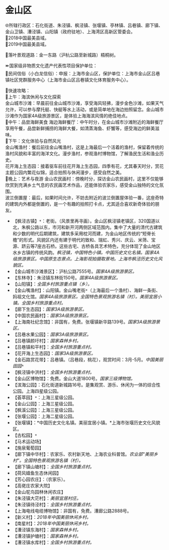 # 金山区  
🌐所辖行政区：石化街道、朱泾镇、枫泾镇、张堰镇、亭林镇、吕巷镇、廊下镇、金山卫镇、漕泾镇、山阳镇（政府驻地）、上海湾区高新区管委会。  
🏅2018中国最美县域。  
🏅2019中国最美县域。  
  
🧭落叶景观道路：金一东路（沪杭公路至新城路）梧桐树。  
  
⏩国家级非物质文化遗产代表性项目保护单位：  
🔸民间信俗（小白龙信俗）：申报：上海市金山区，保护单位：上海市金山区吕巷镇社区党群服务中心（上海市金山区吕巷镇文化体育服务中心）。    
  
🧭快速攻略：       
🔸上午：海滨休闲与文化探索  
金山城市沙滩：早晨前往金山城市沙滩，享受海风轻拂，漫步金色沙滩，如果天气允许，可以参与摩托艇、快艇等水上活动，或是简单地在海边拍照留念。金山城市沙滩作为国家4A级旅游景区，是体验上海海滨风情的绝佳地点。  
🔸中午：品尝海鲜美食
海边海鲜餐厅：中午时分，在金山城市沙滩附近的海鲜餐厅享用午餐，品尝新鲜捕捞的海鲜大餐，如清蒸海鱼、虾蟹等，感受海边的鲜美滋味。  
🔸下午：文化体验与自然风光  
金山嘴渔村：餐后前往金山嘴渔村，这是上海最后一个活着的渔村，保留着传统的渔村风貌和丰富的海洋文化。漫步渔村，参观渔村博物馆，了解渔民生活和渔业历史。  
花开海上生态园：接着驱车前往花开海上生态园，四季有花，尤其春天时分，赏花主题公园内繁花似锦，适合拍照与休闲漫步，感受自然之美。  
🔸晚上：艺术与夜游
金山农民画村：傍晚时分，探访金山农民画村，这里不仅能够欣赏到充满乡土气息的农民画艺术作品，还能体验农家乐，感受金山独特的文化氛围。  
波兰倒置屋：最后，如果时间允许，不妨去附近的波兰倒置屋体验一番，这座奇特的建筑内外都是倒置的，是一个有趣的拍照打卡点，尤其适合喜欢新奇体验的朋友。  
  
* 【枫泾古镇】`*`：老街。（风景里再寻画）。金山区枫泾镇老镇区，320国道以北，朱枫公路以东，市河和新开河两侧区域范围内。集中了大量的清代古建筑和少数的明代后期建筑，建筑多采用枕河而建，为金山地区传统的“短脊长檐”的形式。风貌区内还有建于明代的致和、瑞虹、秀兴、庆云、米筛、宝源、跻云等7座古石桥。这些古宅、古桥各具艺术特色，充分体现了金山地区水乡古镇的传统风韵。*枫泾镇，中国特色小镇。中国历史文化名镇。国家4A级旅游景区。中国原生态景点。上海影视拍摄取景地。上海市枫泾历史文化风貌区。*  
* 【金山城市沙滩景区】：沪杭公路7555号。*国家4A级旅游景区。*  
* 【东林寺】：朱泾镇东林街150号。*国家4A级旅游景区。*  
* 【山阳镇】：*全国乡村旅游重点镇（乡）。*  
* 【金山嘴渔村】：山阳镇。金山嘴老街`*`（上海最后一个渔村）、海鲜一条街、妈祖文化馆。*国家4A级旅游景区。全国特色景观旅游名镇（村）。美丽宜居小镇。全国乡村旅游重点村。*  
* 【廊下生态园】：*国家3A级旅游景区。*  
* 【中国农民画村】：*国家3A级旅游景区。*  
* 【上海南社纪念馆】：非国有，免费。张堰镇新华路139号。*国家3A级旅游景区。*  
* 【吕巷水果公园】：*国家3A级旅游景区。*  
* 【吕巷镇颜圩村】：*国家森林乡村。*  
* 【吕巷镇和平村】：*全国乡村旅游重点村。*  
* 【花开海上生态园】：*国家3A级旅游景区。*  
* 【金石路赏花带】：吕巷镇。（吕巷段，桃花），观赏时间：3月-5月。*中国美丽田园*`*`  
* 【枫泾镇中洪村】：*全国乡村旅游重点村。*  
* 【金山区博物馆】：免费。金山大道1800号。*国家三级博物馆。*  
* 【滨海公园】：石化街道新城路16号。是集观赏、游乐、休闲为一体的综合性公园。上海四星级公园。  
* 【荟萃园】`*`：上海三星级公园。  
* 【金山公园】：上海三星级公园。  
* 【枫溪公园】：上海三星级公园。  
* 【张堰公园】：上海二星级公园。  
* 【张堰镇】：*中国历史文化名镇。美丽宜居小镇。*上海市张堰历史文化风貌区。  
* 【古松园】`*`  
* 【马术运动场】  
* 【施泉葡萄园】  
* 【廊下镇中华村】：农家乐、农村新天地、上海农业科普馆。*农业部“美丽乡村”。全国特色景观旅游名镇（村）。*  
* 【廊下镇山塘村】：*全国乡村旅游重点村。*  
* 【荷风嬉鱼生态休闲园】  
* 【芳心园农庄】：（农家乐）。  
* 【高佬庄农家大院】  
* 【金山鸵鸟园林休闲农庄】  
* 【朱泾镇大茫村】：*美丽宜居村庄。*  
* 【朱泾镇待泾村】：*全国乡村旅游重点村。*  
* 【上海电线电缆博物馆】：非国有，免费。漕廊公路2888号。  
* 【新义村】：*2018年中国美丽休闲乡村。*  
* 【南星村】：*2018年中国美丽休闲乡村。*  
* 【漕泾镇东海村】：*国家森林乡村。*  
* 【漕泾镇护塘村】：*国家森林乡村。*  
* 【漕泾镇水库村】：*全国乡村旅游重点村。*  